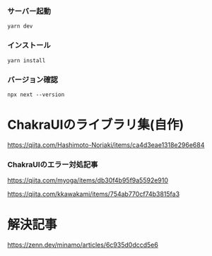 ### サーバー起動
```
yarn dev
```
### インストール
```
yarn install
```

### バージョン確認
```
npx next --version
```

# ChakraUIのライブラリ集(自作)

https://qiita.com/Hashimoto-Noriaki/items/ca4d3eae1318e296e684

### ChakraUIのエラー対処記事

https://qiita.com/myoga/items/db30f4b95f9a5592e910

https://qiita.com/kkawakami/items/754ab770cf74b3815fa3

# 解決記事

https://zenn.dev/minamo/articles/6c935d0dccd5e6
